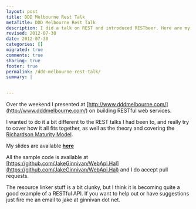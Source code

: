 ```yaml
---
layout: post
title: DDD Melbourne Rest Talk
metaTitle: DDD Melbourne Rest Talk
description: I did a talk on REST and introduced RESTbeer. Here are my slides and links
revised: 2012-07-30
date: 2012-07-30
categories: []
migrated: true
comments: true
sharing: true
footer: true
permalink: /ddd-melbourne-rest-talk/
summary: | 
  

---
```

Over the weekend I presented at [http://www.dddmelbourne.com/](http://www.dddmelbourne.com/) on building RESTful web services.

I wanted to do it a bit different to the REST talks I had been to, and really try to cover how it all fits together, as well as the theory and covering the [Richardson Maturity Model](http://martinfowler.com/articles/richardsonMaturityModel.html).

My slides are available **[here](https://www.dropbox.com/s/vksivsuo5fx44qp/REST.pptx)**

All the sample code is available at [https://github.com/JakeGinnivan/WebApi.Hal](https://github.com/JakeGinnivan/WebApi.Hal) and I do accept pull requests.

The resource linker stuff is a bit clunky, but I think it is becoming quite a good example of a RESTful API. If you want to help out or have suggestions just fire me an email to jake at ginnivan dot net.